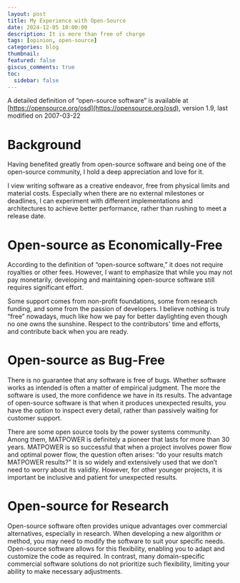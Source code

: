 ```yaml
---
layout: post
title: My Experience with Open-Source
date: 2024-12-05 10:00:00
description: It is more than free of charge
tags: [opinion, open-source]
categories: blog
thumbnail:
featured: false
giscus_comments: true
toc:
  sidebar: false
---
```


A detailed definition of “open-source software” is available at [https://opensource.org/osd](https://opensource.org/osd), version 1.9, last modified on 2007-03-22

# Background

Having benefited greatly from open-source software and being one of the open-source community, I hold a deep appreciation and love for it.

I view writing software as a creative endeavor, free from physical limits and material costs. Especially when there are no external milestones or deadlines, I can experiment with different implementations and architectures to achieve better performance, rather than rushing to meet a release date.

# Open-source as Economically-Free

According to the definition of “open-source software,” it does not require royalties or other fees. However, I want to emphasize that while you may not pay monetarily, developing and maintaining open-source software still requires significant effort.

Some support comes from non-profit foundations, some from research funding, and some from the passion of developers. I believe nothing is truly “free” nowadays, much like how we pay for better daylighting even though no one owns the sunshine. Respect to the contributors' time and efforts, and contribute back when you are ready.

# Open-source as Bug-Free

There is no guarantee that any software is free of bugs. Whether software works as intended is often a matter of empirical judgment. The more the software is used, the more confidence we have in its results. The advantage of open-source software is that when it produces unexpected results, you have the option to inspect every detail, rather than passively waiting for customer support.

There are some open source tools by the power systems community. Among them, MATPOWER is definitely a pioneer that lasts for more than 30 years. MATPOWER is so successful that when a project involves power flow and optimal power flow, the question often arises: “do your results match MATPOWER results?” It is so widely and extensively used that we don’t need to worry about its validity. However, for other younger projects, it is important be inclusive and patient for unexpected results.

# Open-source for Research

Open-source software often provides unique advantages over commercial alternatives, especially in research. When developing a new algorithm or method, you may need to modify the software to suit your specific needs. Open-source software allows for this flexibility, enabling you to adapt and customize the code as required. In contrast, many domain-specific commercial software solutions do not prioritize such flexibility, limiting your ability to make necessary adjustments.
